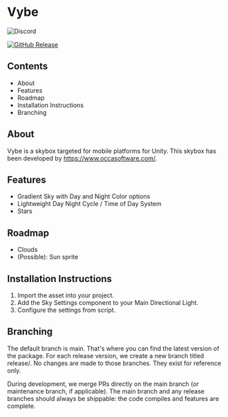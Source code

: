 # Vybe

![Discord](https://img.shields.io/discord/999031026204553316?logo=discord&label=discord)

[![GitHub Release](https://img.shields.io/github/release/occasoftware/com.occasoftware.vybe?logo=github)](https://github.com/occasoftware/com.occasoftware.vybe/releases/latest)

## Contents

- About
- Features
- Roadmap
- Installation Instructions
- Branching

## About

Vybe is a skybox targeted for mobile platforms for Unity.
This skybox has been developed by https://www.occasoftware.com/.

## Features

- Gradient Sky with Day and Night Color options
- Lightweight Day Night Cycle / Time of Day System 
- Stars

## Roadmap

- Clouds
- (Possible): Sun sprite

## Installation Instructions

1. Import the asset into your project.
2. Add the Sky Settings component to your Main Directional Light.
3. Configure the settings from script.

## Branching

The default branch is main. That's where you can find the latest version of the package. For each release version, we create a new branch titled release/<semver>. No changes are made to those branches. They exist for reference only.

During development, we merge PRs directly on the main branch (or maintenance branch, if applicable). The main branch and any release branches should always be shippable: the code compiles and features are complete.
